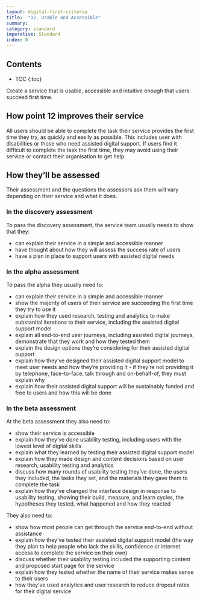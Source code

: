 ```yaml
---
layout: digital-first-criteria
title:  "12. Usable and Accessible"
summary:
category: standard
imperative: Standard
index: 0
---
```


## Contents

* TOC
{:toc}
<!--TOC max3-->

Create a service that is usable, accessible and intuitive enough that users succeed first time.

## How point 12 improves their service

All users should be able to complete the task their service provides the first time they try, as quickly and easily as possible. This includes user with disabilities or those who need assisted digital support.
If users find it difficult to complete the task the first time, they may avoid using their service or contact their organisation to get help.

## How they’ll be assessed

Their assessment and the questions the assessors ask them will vary depending on their service and what it does.

### In the discovery assessment

To pass the discovery assessment, the service team usually needs to show that they:

* can explain their service in a simple and accessible manner
* have thought about how they will assess the success rate of users
* have a plan in place to support users with assisted digital needs

### In the alpha assessment

To pass the alpha they usually need to:
* can explain their service in a simple and accessible manner
* show the majority of users of their service are succeeding the first time they try to use it
* explain how they used research, testing and analytics to make substantial iterations to their service, including the assisted digital support model
* explain all end-to-end user journeys, including assisted digital journeys, demonstrate that they work and how they tested them
* explain the design options they’re considering for their assisted digital support
* explain how they’ve designed their assisted digital support model to meet user needs and how they’re providing it - if they’re not providing it by telephone, face-to-face, talk through and on-behalf-of, they must explain why
* explain how their assisted digital support will be sustainably funded and free to users and how this will be done

### In the beta assessment

At the beta assessment they also need to:

* show their service is accessible
* explain how they’ve done usability testing, including users with the lowest level of digital skills
* explain what they learned by testing their assisted digital support model
* explain how they made design and content decisions based on user research, usability testing and analytics
* discuss how many rounds of usability testing they’ve done, the users they included, the tasks they set, and the materials they gave them to complete the task
* explain how they’ve changed the interface design in response to usability testing, showing their build, measure, and learn cycles, the hypotheses they tested, what happened and how they reacted

They also need to:

* show how most people can get through the service end-to-end without assistance
* explain how they’ve tested their assisted digital support model (the way they plan to help people who lack the skills, confidence or internet access to complete the service on their own)
* discuss whether their usability testing included the supporting content and proposed start page for the service
* explain how they tested whether the name of their service makes sense to their users
* how they’ve used analytics and user research to reduce dropout rates for their digital service
